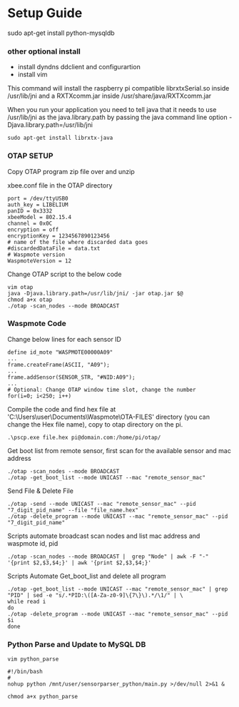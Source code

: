 # Setup Guide


sudo apt-get install python-mysqldb

### other optional install

* install dyndns ddclient and configurartion
* install vim

    
This command will install the raspberry pi compatible librxtxSerial.so inside /usr/lib/jni and a RXTXcomm.jar inside /usr/share/java/RXTXcomm.jar

When you run your application you need to tell java that it needs to use /usr/lib/jni as the java.library.path by passing the java command line option -Djava.library.path=/usr/lib/jni

    sudo apt-get install librxtx-java

### OTAP SETUP

Copy OTAP program zip file over and unzip

xbee.conf file in the OTAP directory

    port = /dev/ttyUSB0
    auth_key = LIBELIUM
    panID = 0x3332
    xbeeModel = 802.15.4
    channel = 0x0C
    encryption = off
    encryptionKey = 1234567890123456
    # name of the file where discarded data goes
    #discardedDataFile = data.txt
    # Waspmote version
    WaspmoteVersion = 12


Change OTAP script to the below code
 
    vim otap
    java -Djava.library.path=/usr/lib/jni/ -jar otap.jar $@
    chmod a+x otap
    ./otap -scan_nodes --mode BROADCAST


### Waspmote Code

Change below lines for each sensor ID

    define id_mote "WASPMOTE00000A09"
    ...
    frame.createFrame(ASCII, "A09");
    ...
    frame.addSensor(SENSOR_STR, "#NID:A09");
    ...
    # Optional: Change OTAP window time slot, change the number
    for(i=0; i<250; i++)

Compile the code and find hex file at 'C:\Users\user\Documents\Waspmote\OTA-FILES' directory (you can change the Hex file name), copy to otap directory on the pi.
    
    .\pscp.exe file.hex pi@domain.com:/home/pi/otap/


Get boot list from remote sensor, first scan for the available sensor and mac address

    ./otap -scan_nodes --mode BROADCAST
    ./otap -get_boot_list --mode UNICAST --mac "remote_sensor_mac"

Send File & Delete File

    ./otap -send --mode UNICAST --mac "remote_sensor_mac" --pid "7_digit_pid_name" --file "file_name.hex"
    ./otap -delete_program --mode UNICAST --mac "remote_sensor_mac" --pid "7_digit_pid_name"

Scripts automate broadcast scan nodes and list mac address and waspmote id, pid

    ./otap -scan_nodes --mode BROADCAST |  grep "Node" | awk -F "-" '{print $2,$3,$4;}' | awk '{print $2,$3,$4;}'

Scripts Automate Get_boot_list and delete all program

    ./otap -get_boot_list --mode UNICAST --mac "remote_sensor_mac" | grep "PID" | sed -e "s/.*PID:\([A-Za-z0-9]\{7\}\).*/\1/" | \
    while read i
    do
    ./otap -delete_program --mode UNICAST --mac "remote_sensor_mac" --pid $i
    done

### Python Parse and Update to MySQL DB

    vim python_parse

    #!/bin/bash
    #
    nohup python /mnt/user/sensorparser_python/main.py >/dev/null 2>&1 &

    chmod a+x python_parse
